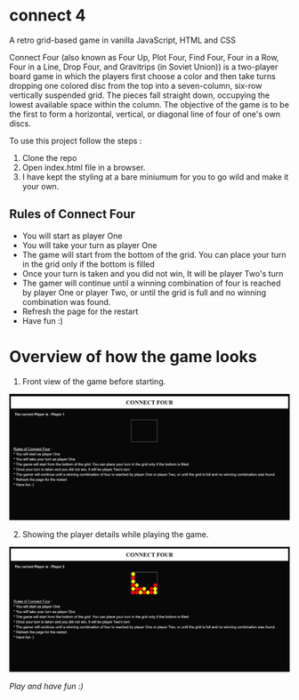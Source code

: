 # connect 4
A retro grid-based game in vanilla JavaScript, HTML and CSS

Connect Four (also known as Four Up, Plot Four, Find Four, Four in a Row, Four in a Line, Drop Four, and Gravitrips (in Soviet Union)) is a two-player board game in which the players first choose a color and then take turns dropping one colored disc from the top into a seven-column, six-row vertically suspended grid. The pieces fall straight down, occupying the lowest available space within the column. The objective of the game is to be the first to form a horizontal, vertical, or diagonal line of four of one's own discs.

To use this project follow the steps :
1. Clone the repo
2. Open index.html file in a browser.
3. I have kept the styling at a bare miniumum for you to go wild and make it your own.

## Rules of Connect Four
* You will start as player One
* You will take your turn as player One
* The game will start from the bottom of the grid. You can place your turn in the grid only if the bottom is filled
* Once your turn is taken and you did not win, It will be player Two's turn
* The gamer will continue until a winning combination of four is reached by player One or player Two, or until the grid is full and no winning combination was found.
* Refresh the page for the restart
* Have fun :)

# Overview of how the game looks

1. Front view of the game before starting.

![](images/img1.png)

2. Showing the player details while playing the game.

![](images/img2.png)

*Play and have fun :)*
